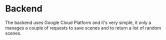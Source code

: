 # Backend

The backend uses Google Cloud Platform and it's very simple, it only a manages a couple of requests to save scenes and to return a list of random scenes.
